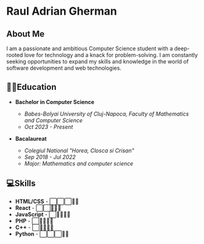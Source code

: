 # Raul Adrian Gherman

## About Me
I am a passionate and ambitious Computer Science student with a deep-rooted love for technology and a knack for problem-solving. I am constantly seeking opportunities to expand my skills and knowledge in the world of software development and web technologies.

## :man_student:Education
- **Bachelor in Computer Science**
  - *Babes-Bolyai University of Cluj-Napoca, Faculty of Mathematics and Computer Science*
  - *Oct 2023 - Present*

- **Bacalaureat**
  - *Colegiul National "Horea, Closca si Crisan"*
  - *Sep 2018 - Jul 2022*
  - *Major: Mathematics and computer science*

## :computer:Skills
- **HTML/CSS** -   :white_large_square::white_large_square::white_large_square::white_square_button::white_square_button:
- **React** -      :white_large_square::white_large_square::white_square_button::white_square_button::white_square_button:
- **JavaScript** - :white_large_square::white_square_button::white_square_button::white_square_button::white_square_button:
- **PHP** -        :white_large_square::white_square_button::white_square_button::white_square_button::white_square_button:
- **C++** -        :white_large_square::white_square_button::white_square_button::white_square_button::white_square_button:
- **Python** -     :white_large_square::white_large_square::white_large_square::white_square_button::white_square_button:

